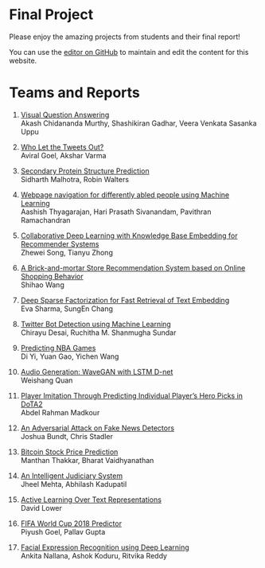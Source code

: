 # Final Project 

Please enjoy the amazing projects from students and their final report!

You can use the [editor on GitHub](https://github.com/Rose-ML-Lab/cs-6140-fall-2018/edit/master/index.md) to maintain and edit the content for this website.
	
  
# Teams and Reports 

1.	[Visual Question Answering](reports/1.pdf)  
        Akash Chidananda Murthy, Shashikiran Gadhar, Veera Venkata Sasanka Uppu
	
2.	[Who Let the Tweets Out?](reports/2.pdf)  
        Aviral Goel, Akshar Varma
	
3.	[Secondary Protein Structure Prediction](reports/3.pdf)   
        Sidharth Malhotra, Robin Walters
	
4.	[Webpage navigation for differently abled people using Machine Learning](reports/4.pdf)  
        Aashish Thyagarajan, Hari Prasath Sivanandam, Pavithran Ramachandran
	
5.	[Collaborative Deep Learning with Knowledge Base Embedding for Recommender Systems](reports/5.pdf)  
        Zhewei Song, Tianyu Zhong
	
6.	[A Brick-and-mortar Store Recommendation System based on Online Shopping Behavior](reports/6.pdf)  
        Shihao Wang 
	
7.	[Deep Sparse Factorization for Fast Retrieval of Text Embedding](reports/7.pdf)   
        Eva Sharma, SungEn Chang
	
8.	[Twitter Bot Detection using Machine Learning](reports/8.pdf)   
        Chirayu Desai, Ruchitha M. Shanmugha Sundar
	
9.	[Predicting NBA Games](reports/9.pdf)  
        Di Yi, Yuan Gao, Yichen Wang
	
10.	[Audio Generation: WaveGAN with LSTM D-net](reports/10.pdf)   
        Weishang Quan
	
11.	[Player Imitation Through Predicting Individual Player’s Hero Picks in DoTA2](reports/11.pdf)   
        Abdel Rahman Madkour 
	
12.	[An Adversarial Attack on Fake News Detectors](reports/12.pdf)   
        Joshua Bundt, Chris Stadler
	
13.	[Bitcoin Stock Price Prediction](reports/13.pdf)   
        Manthan Thakkar, Bharat Vaidhyanathan
	
14.	[An Intelligent Judiciary System](reports/14.pdf)   
        Jheel Mehta, Abhilash Kadupatil
	
15.	[Active Learning Over Text Representations](reports/15.pdf)   
        David Lower
	
16.	[FIFA World Cup 2018 Predictor](reports/16.pdf)   
        Piyush Goel, Pallav Gupta
	
17.	[Facial Expression Recognition using Deep Learning](reports/17.pdf)   
        Ankita Nallana, Ashok Koduru, Ritvika Reddy

